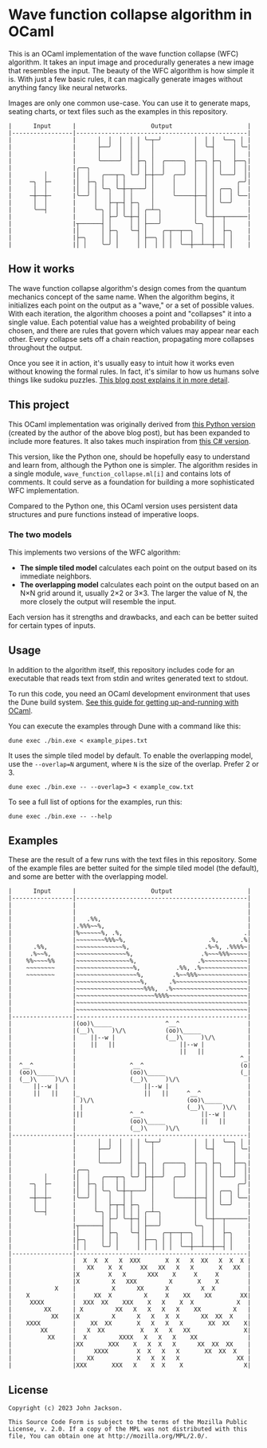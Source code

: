 # Wave function collapse algorithm in OCaml

This is an OCaml implementation of the wave function collapse (WFC) algorithm.
It takes an input image and procedurally generates a new image that resembles
the input. The beauty of the WFC algorithm is how simple it is. With just a few
basic rules, it can magically generate images without anything fancy like neural
networks.

Images are only one common use-case. You can use it to generate maps, seating
charts, or text files such as the examples in this repository.

    |      Input      |                     Output                     |
    |-----------------|------------------------------------------------|
    |                 |      │  │  │  │ │ ╰─┬─╯         │  │ │  ╰──╮ │ |
    |                 |      ├──╯  │  │ │   │           │  ╰─┤     │ ╰─|
    |                 |      │     │  │ │   │           │    │     │   |
    |                 |      ╰─────╯  │ ├─╮ │  ╭─────╮  ├──╮ ├─╮   ├──╮|
    |                 |╭──╮           │ │ │ │  │     │  │  │ │ │   │  │|
    |         │       |│  │   ╭───┬─╮ ╰─╯ ├─┼──╯  ╭──╯  │  │ │ ╰───╯  │|
    |     ─╮  ├─      |│  ├─╮ │   │ │     │ │     │     │  │ │      ╭─╯|
    |      │  │       |│  │ │ ╰─╮ ╰─┼─┬───╯ │     │     │  │ │ ╭──╮ │  |
    |     ─┼──┼─      |╰──╯ │   │   │ │     │     ╰─────┼──┤ │ │  │ ╰──|
    |      │  │       |     │   ├─┬─┤ ├─╮   │           │  │ │ ╰──╯    |
    |      ╰──┤       |     ╰─╮ │ │ │ │ │ ╭─┴─╮         │  │ │         |
    |                 |       │ ├─╯ ╰─┼─┤ │   │         │  ╰─┼──┬──────|
    |                 |┬──────┤ │     │ │ ├───╯         ╰─╮  │  │      |
    |                 |│      │ ├─╮   ╰─┤ │    ╭─┬──┬──╮  │  │  ├─╮    |
    |                 |├─╮    │ │ │     │ ├──╮ │ │  │  │  │  │  │ │    |
    |                 |│ │    ╰─╯ │     │ │  │ │ │  ╰──┼──┴──┼──┤ │    |

## How it works

The wave function collapse algorithm's design comes from the quantum mechanics
concept of the same name. When the algorithm begins, it initializes each point
on the output as a "wave," or a set of possible values. With each iteration, the
algorithm chooses a point and "collapses" it into a single value. Each potential
value has a weighted probability of being chosen, and there are rules that
govern which values may appear near each other. Every collapse sets off a chain
reaction, propagating more collapses throughout the output.

Once you see it in action, it's usually easy to intuit how it works even without
knowing the formal rules. In fact, it's similar to how us humans solve things
like sudoku puzzles. [This blog post explains it in more detail][0].

[0]: https://robertheaton.com/2018/12/17/wavefunction-collapse-algorithm/

## This project

This OCaml implementation was originally derived from [this Python version][1]
(created by the author of the above blog post), but has been expanded to include
more features. It also takes much inspiration from [this C# version][2].

[1]: https://github.com/robert/wavefunction-collapse
[2]: https://github.com/mxgmn/WaveFunctionCollapse

This version, like the Python one, should be hopefully easy to understand and
learn from, although the Python one is simpler. The algorithm resides in a
single module, `wave_function_collapse.ml[i]` and contains lots of comments. It
could serve as a foundation for building a more sophisticated WFC
implementation.

Compared to the Python one, this OCaml version uses persistent data structures
and pure functions instead of imperative loops.

### The two models

This implements two versions of the WFC algorithm:

- **The simple tiled model** calculates each point on the output based on its
  immediate neighbors.
- **The overlapping model** calculates each point on the output based on an N×N
  grid around it, usually 2×2 or 3×3. The larger the value of N, the more
  closely the output will resemble the input.

Each version has it strengths and drawbacks, and each can be better suited for
certain types of inputs.

## Usage

In addition to the algorithm itself, this repository includes code for an
executable that reads text from stdin and writes generated text to stdout.

To run this code, you need an OCaml development environment that uses the Dune
build system. [See this guide for getting up-and-running with OCaml][3].

[3]: https://ocaml.org/docs/up-and-running

You can execute the examples through Dune with a command like this:

    dune exec ./bin.exe < example_pipes.txt

It uses the simple tiled model by default. To enable the overlapping model, use
the `--overlap=N` argument, where `N` is the size of the overlap. Prefer 2 or 3.

    dune exec ./bin.exe -- --overlap=3 < example_cow.txt

To see a full list of options for the examples, run this:

    dune exec ./bin.exe -- --help

## Examples

These are the result of a few runs with the text files in this repository. Some
of the example files are better suited for the simple tiled model (the default),
and some are better with the overlapping model.

    |      Input      |                     Output                     |
    |-----------------|------------------------------------------------|
    |                 |                                                |
    |                 |                                                |
    |                 |   .%%,                                         |
    |                 |.%%%~~%,                                        |
    |                 |%~~~~~~%, .%,                                  .|
    |                 |~~~~~~~~%%%~%,                       .%,      .%|
    |      .%%,       |~~~~~~~~~~~~~%,                     .%~%, .%%%%~|
    |     .%~~%,      |~~~~~~~~~~~~~~%,                   .%~~~%%%~~~~~|
    |    %%~~~~%%     |~~~~~~~~~~~~~~~%,                 .%~~~~~~~~~~~~|
    |    ~~~~~~~~     |~~~~~~~~~~~~~~~~%,          .%%, .%~~~~~~~~~~~~~|
    |    ~~~~~~~~     |~~~~~~~~~~~~~~~~~%,        .%~~%%%~~~~~~~~~~~~~~|
    |                 |~~~~~~~~~~~~~~~~~~%,      .%~~~~~~~~~~~~~~~~~~~~|
    |                 |~~~~~~~~~~~~~~~~~~~%%%,  .%~~~~~~~~~~~~~~~~~~~~~|
    |                 |~~~~~~~~~~~~~~~~~~~~~~%%%%~~~~~~~~~~~~~~~~~~~~~~|
    |                 |~~~~~~~~~~~~~~~~~~~~~~~~~~~~~~~~~~~~~~~~~~~~~~~~|
    |                 |~~~~~~~~~~~~~~~~~~~~~~~~~~~~~~~~~~~~~~~~~~~~~~~~|
    |-----------------|------------------------------------------------|
    |                 |(oo)\_____               ^__^                   |
    |                 |(__)\     )\/\           (oo)\_____             |
    |                 |    ||--w |              (__)\     )\/\         |
    |                 |    ||   ||                  ||--w |            |
    |                 |                             ||   ||            |
    |                 |                                              ^_|
    |  ^__^           |               ^__^                           (o|
    |  (oo)\_____     |               (oo)\_____                     (_|
    |  (__)\     )\/\ |               (__)\     )\/\                   |
    |      ||--w |    |                   ||--w |                      |
    |      ||   ||    |_                  ||   ||     ^__^             |
    |                 | )\/\                          (oo)\_____       |
    |                 | |                             (__)\     )\/\   |
    |                 |||             ^__^                ||--w |      |
    |                 |               (oo)\_____          ||   ||      |
    |                 |               (__)\     )\/\                   |
    |-----------------|------------------------------------------------|
    |                 |      │  │  │  │ │ ╰─┬─╯         │  │ │  ╰──╮ │ |
    |                 |      ├──╯  │  │ │   │           │  ╰─┤     │ ╰─|
    |                 |      │     │  │ │   │           │    │     │   |
    |                 |      ╰─────╯  │ ├─╮ │  ╭─────╮  ├──╮ ├─╮   ├──╮|
    |                 |╭──╮           │ │ │ │  │     │  │  │ │ │   │  │|
    |         │       |│  │   ╭───┬─╮ ╰─╯ ├─┼──╯  ╭──╯  │  │ │ ╰───╯  │|
    |     ─╮  ├─      |│  ├─╮ │   │ │     │ │     │     │  │ │      ╭─╯|
    |      │  │       |│  │ │ ╰─╮ ╰─┼─┬───╯ │     │     │  │ │ ╭──╮ │  |
    |     ─┼──┼─      |╰──╯ │   │   │ │     │     ╰─────┼──┤ │ │  │ ╰──|
    |      │  │       |     │   ├─┬─┤ ├─╮   │           │  │ │ ╰──╯    |
    |      ╰──┤       |     ╰─╮ │ │ │ │ │ ╭─┴─╮         │  │ │         |
    |                 |       │ ├─╯ ╰─┼─┤ │   │         │  ╰─┼──┬──────|
    |                 |┬──────┤ │     │ │ ├───╯         ╰─╮  │  │      |
    |                 |│      │ ├─╮   ╰─┤ │    ╭─┬──┬──╮  │  │  ├─╮    |
    |                 |├─╮    │ │ │     │ ├──╮ │ │  │  │  │  │  │ │    |
    |                 |│ │    ╰─╯ │     │ │  │ │ │  ╰──┼──┴──┼──┤ │    |
    |-----------------|------------------------------------------------|
    |                 |  X  X  X   X  XXX       X  X   X  XX   X  X  X |
    |                 |   XX    X  X     XX   XX   X   X       X   XX  |
    |                 |X        X   X      XXX    X     X     X        |
    |                 |X         X   XXX         X       X    X        |
    |            X    |          X      XX      X         X  X         |
    |    X            |     XX  X         X     X    XX    XX        XX|
    |     XXXX        |  XXX  XX    XXX    X   X    X  X            X  |
    |         XX      | X         XX   X   X   X   X    XX         X   |
    |           XX    |X         X      X   X   X  X      XX  XX  X    |
    |    XXXX         |    XX  XX       X   X   X   X       XX  XX    X|
    |        XX       |   X  XX          X   X   X   XX               X|
    |          XX     |  X         XXXX   X   X   X    XX              |
    |                 |XX       XXX    X   X  X   X      XX  XX  XX    |
    |                 |     XXXX        X  X   X   X       XX  XX  X   |
    |                 |   XX            X   X  X   X                XX |
    |                 |XXX       XXX   X    X  X    X                 X|

## License

    Copyright (c) 2023 John Jackson.

    This Source Code Form is subject to the terms of the Mozilla Public
    License, v. 2.0. If a copy of the MPL was not distributed with this
    file, You can obtain one at http://mozilla.org/MPL/2.0/.
